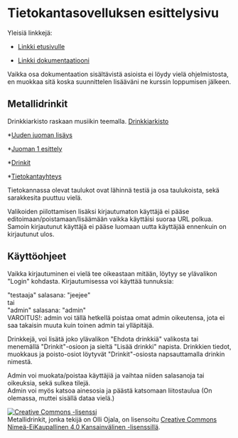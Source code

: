 # Tietokantasovelluksen esittelysivu

Yleisiä linkkejä:


* [Linkki etusivulle](http://oolli.users.cs.helsinki.fi/metallidrinkit/)

* [Linkki dokumentaatiooni](https://github.com/PikkuHukka/Metallidrinkit2017/tree/master/doc/dokumentaatio.pdf) 

Vaikka osa dokumentaation sisältävistä asioista ei löydy vielä ohjelmistosta, en muokkaa sitä koska suunnittelen lisääväni ne kurssin loppumisen jälkeen.

## Metallidrinkit
 Drinkkiarkisto raskaan musiikin teemalla. [Drinkkiarkisto](http://advancedkittenry.github.io/suunnittelu_ja_tyoymparisto/aiheet/Drinkkiarkisto.html) 

*[Uuden juoman lisäys](http://oolli.users.cs.helsinki.fi/metallidrinkit/drinkit/uusi) 

*[Juoman 1 esittely](http://oolli.users.cs.helsinki.fi/metallidrinkit/drinkit/1) 

*[Drinkit](http://oolli.users.cs.helsinki.fi/metallidrinkit/drinkit) 

*[Tietokantayhteys](http://oolli.users.cs.helsinki.fi/metallidrinkit/tietokantayhteys)

Tietokannassa olevat taulukot ovat lähinnä testiä ja osa taulukoista, sekä sarakkesita puuttuu vielä.

Valikoiden piilottamisen lisäksi kirjautumaton käyttäjä ei pääse editoimaan/poistamaan/lisäämään vaikka käyttäisi suoraa URL polkua. Samoin kirjautunut käyttäjä ei pääse luomaan uutta käyttäjää ennenkuin on kirjautunut ulos.

## Käyttöohjeet
Vaikka kirjautuminen ei vielä tee oikeastaan mitään, löytyy se ylävalikon "Login" kohdasta.
Kirjautumisessa voi käyttää tunnuksia:

"testaaja" salasana: "jeejee"  
tai  
"admin" salasana: "admin"  
VAROITUS!: admin voi tällä hetkellä poistaa omat admin oikeutensa, jota ei saa takaisin muuta kuin toinen admin tai ylläpitäjä.

Drinkkejä, voi lisätä joko ylävalikon "Ehdota drinkkiä" valikosta tai menemällä "Drinkit"-osioon ja sieltä "Lisää drinkki" napista. Drinkkien tiedot, muokkaus ja poisto-osiot löytyvät "Drinkit"-osiosta napsauttamalla drinkin nimestä.

Admin voi muokata/poistaa käyttäjiä ja vaihtaa niiden salasanoja tai oikeuksia, sekä sulkea tilejä.  
Admin voi myös katsoa ainesosia ja päästä katsomaan liitostaulua (On olemassa, muttei sisällä dataa vielä.)

<a rel="license" href="http://creativecommons.org/licenses/by-nc/4.0/"><img alt="Creative Commons -lisenssi" style="border-width:0" src="https://i.creativecommons.org/l/by-nc/4.0/88x31.png" /></a><br /><span xmlns:dct="http://purl.org/dc/terms/" property="dct:title">Metallidrinkit</span>, jonka tekijä on <span xmlns:cc="http://creativecommons.org/ns#" property="cc:attributionName">Olli Ojala</span>, on lisensoitu <a rel="license" href="http://creativecommons.org/licenses/by-nc/4.0/">Creative Commons Nimeä-EiKaupallinen 4.0 Kansainvälinen -lisenssillä</a>.

